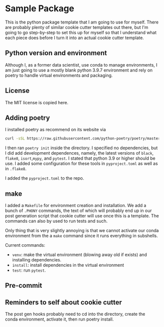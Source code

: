 # Sample Package

This is the python package template that I am going to use for myself.
There are probably plenty of similar cookie cutter templates out there,
but I'm going to go step-by-step to set this up for myself so that I
understand what each piece does before I turn it into an actual cookie cutter
template.


## Python version and environment


Although I, as a former data scientist, use conda to manage environments, I 
am just going to use a mostly blank python 3.9.7 environment and rely on
poetry to handle virtual environments and packaging.


## License

The MIT license is copied here.


## Adding poetry


I installed poetry as recommend on its website via

```bash
curl -sSL https://raw.githubusercontent.com/python-poetry/poetry/master/get-poetry.py | python -
```

I then ran `poetry init` inside the directory. I specified no dependencies, but I 
did add development dependences, namely, the latest versions of `black`, `flake8`, `isort`,`mypy`,
and `pytest`. I stated that python 3.9 or higher should be use. I added some configuration
for these tools in `pyproject.toml` as well as in `.flake8`.

I added the `pyproject.toml` to the repo.


## make


I added a `Makefile` for environment creation and installation. We add a bunch of
`.PHONY` commands, the text of which will probably end up in our post generation
script that cookie cutter will use once this is a template. The commands can also
by used to run tests and such.

Only thing that is very slightly annoying is that we cannot activate our conda
environment from the a `make` command since it runs everything in subshells.

Current commands:
- `venv`: make the virtual environment (blowing away old if exists) and 
installing dependencies.
- `install`: install dependencies in the virtual environment
- `test`: run `pytest`.


## Pre-commit




## Reminders to self about cookie cutter


The post gen hooks probably need to cd into the directory, create the conda environment,
activate it, then run poetry install.

